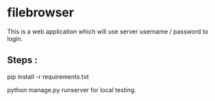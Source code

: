# filebrowser

This is a web application which will use server username / password to login. 


Steps :
-------

pip install -r requirements.txt

python manage.py runserver for local testing.

